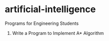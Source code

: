 # artificial-intelligence
Programs for Engineering Students

1. Write a Program to Implement A* Algorithm
